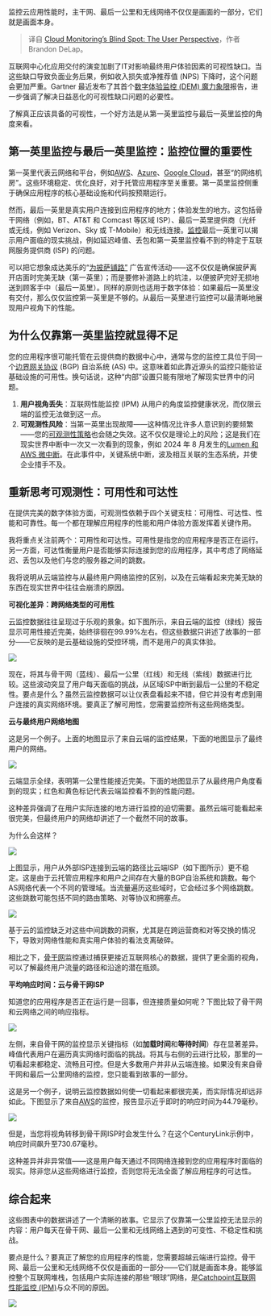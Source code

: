 
<!--
title: 云监控的盲点：用户视角
cover: https://cdn.thenewstack.io/media/2025/01/40b9c1d8-cloud-monitor-blind-spot-scaled.jpg
-->

监控云应用性能时，主干网、最后一公里和无线网络不仅仅是画面的一部分，它们就是画面本身。

> 译自 [Cloud Monitoring’s Blind Spot: The User Perspective](https://thenewstack.io/cloud-monitorings-blind-spot-the-user-perspective/)，作者 Brandon DeLap。

互联网中心化应用交付的演变加剧了IT对影响最终用户体验因素的可视性缺口。当这些缺口导致负面业务后果，例如收入损失或净推荐值 (NPS) 下降时，这个问题会更加严重。Gartner 最近发布了其首个[数字体验监控 (DEM) 魔力象限](https://www.catchpoint.com/asset/2024-gartner-magic-quadrant-for-digital-experience-monitoring)报告，进一步强调了解决日益恶化的可视性缺口问题的必要性。

了解真正应该具备的可视性，一个好方法是从第一英里监控与最后一英里监控的角度来看。

## 第一英里监控与最后一英里监控：监控位置的重要性

第一英里代表云网络和平台，例如[AWS](https://aws.amazon.com/?utm_content=inline+mention)、[Azure](https://news.microsoft.com/?utm_content=inline+mention)、[Google Cloud](https://cloud.google.com/?utm_content=inline+mention)，甚至“的网络机房”。这些环境稳定、优化良好，对于托管应用程序至关重要。第一英里监控侧重于确保应用程序的核心基础设施和代码按预期运行。

然而，最后一英里是真实用户连接到应用程序的地方；体验发生的地方。这包括骨干网络（例如，BT、AT&T 和 Comcast 等区域 ISP）、最后一英里提供商（光纤或无线，例如 Verizon、Sky 或 T-Mobile）和无线连接。[监控](https://thenewstack.io/whats-the-difference-between-observability-and-monitoring/)最后一英里可以揭示用户面临的现实挑战，例如延迟峰值、丢包和第一英里监控看不到的特定于互联网服务提供商 (ISP) 的问题。

可以把它想象成达美乐的“[为披萨铺路”](https://pavingforpizza.com/) 广告宣传活动——这不仅仅是确保披萨离开店面时完美无缺（第一英里）；而是要修补道路上的坑洼，以便披萨完好无损地送到顾客手中（最后一英里）。同样的原则也适用于数字体验：如果最后一英里没有交付，那么仅仅监控第一英里是不够的。从最后一英里进行监控可以最清晰地展现用户视角下的性能。

## 为什么仅靠第一英里监控就显得不足

您的应用程序很可能托管在云提供商的数据中心中，通常与您的监控工具位于同一个[边界网关协议](https://thenewstack.io/how-a-popular-combo-provides-ddos-protection/) (BGP) 自治系统 (AS) 中。这意味着如此靠近源头的监控只能验证基础设施的可用性。换句话说，这种“内部”设置只能有限地了解现实世界中的问题。

1. **用户视角丢失**：互联网性能监控 (IPM) 从用户的角度监控健康状况，而仅限云端的监控无法做到这一点。
2. **可观测性风险**：当第一英里出现故障——这种情况比许多人意识到的要频繁——您的[可观测性策略](https://thenewstack.io/observability-in-2025-opentelemetry-and-ai-to-fill-in-gaps/)也会随之失效。这不仅仅是理论上的风险；这是我们在现实世界中断中一次又一次看到的现象，例如 2024 年 8 月发生的[Lumen 和 AWS 微中断](https://www.catchpoint.com/blog/dont-get-caught-in-the-dark-lessons-from-a-lumen-aws-micro-outage)。在此事件中，关键系统中断，波及相互关联的生态系统，并使企业措手不及。

## 重新思考可观测性：可用性和可达性

在提供完美的数字体验方面，可观测性依赖于四个关键支柱：可用性、可达性、性能和可靠性。每一个都在理解应用程序的性能和用户体验方面发挥着关键作用。

我将重点关注前两个：可用性和可达性。可用性是指您的应用程序是否正在运行。另一方面，可达性衡量用户是否能够实际连接到您的应用程序，其中考虑了网络延迟、丢包以及他们与您的服务器之间的跳数。

我将说明从云端监控与从最终用户网络监控的区别，以及在云端看起来完美无缺的东西在现实世界中往往会崩溃的原因。

**可视化差异：跨网络类型的可用性**

云监控数据往往呈现过于乐观的景象。如下图所示，来自云端的监控（绿线）报告显示可用性接近完美，始终徘徊在99.99%左右。但这些数据只讲述了故事的一部分——它反映的是云基础设施的受控环境，而不是用户的真实体验。

![](https://cdn.thenewstack.io/media/2025/01/9dc5fc29-network-availability_catchpoint-1024x803.jpg)

现在，将其与骨干网（蓝线）、最后一公里（红线）和无线（紫线）数据进行比较。这些波动突显了用户每天面临的挑战，从区域ISP中断到最后一公里的不稳定性。要点是什么？虽然云监控数据可以让仪表盘看起来不错，但它并没有考虑到用户连接的真实网络环境。要真正了解可用性，您需要监控所有这些网络类型。

**云与最终用户网络地图**

这是另一个例子。上面的地图显示了来自云端的监控结果，下面的地图显示了最终用户的网络。

![](https://cdn.thenewstack.io/media/2025/01/60bb67f4-cloud-end-user_catchpoint-913x1024.png)

云端显示全绿，表明第一公里性能接近完美。下面的地图显示了从最终用户角度看到的现实；红色和黄色标记代表云端监控看不到的性能问题。

这种差异强调了在用户实际连接的地方进行监控的迫切需要。虽然云端可能看起来很完美，但最终用户的网络却讲述了一个截然不同的故事。

为什么会这样？

![](https://cdn.thenewstack.io/media/2025/01/225e5193-end-user-network_catchpoint-1024x325.png)

上图显示，用户从外部ISP连接到云端的路径比云端ISP（如下图所示）更不稳定。这是由于云托管应用程序和用户之间存在大量的BGP自治系统和跳数。每个AS网络代表一个不同的管理域。当流量遍历这些域时，它会经过多个网络跳数。这些跳数可能包括不同的路由策略、对等协议和拥塞点。

![](https://cdn.thenewstack.io/media/2025/01/d22aa98f-asn-hops_catchpoint-1024x294.png)

基于云的监控缺乏对这些中间跳数的洞察，尤其是在跨运营商和对等交换的情况下，导致对网络性能和真实用户体验的看法支离破碎。

相比之下，[骨干网](https://thenewstack.io/how-meta-is-reinforcing-its-global-network-for-ai-traffic/)监控通过捕获更接近互联网核心的数据，提供了更全面的视角，可以了解最终用户流量的路径和沿途的潜在瓶颈。

**平均响应时间：云与骨干网ISP**

知道您的应用程序是否正在运行是一回事，但连接质量如何呢？下图比较了骨干网和云网络之间的响应指标。

![](https://cdn.thenewstack.io/media/2025/01/d26092de-cloud-backbone_catchpoint-1024x790.png)

左侧，来自骨干网的监控显示关键指标（如**加载时间**和**等待时间**）存在显著差异。峰值代表用户在遍历真实网络时面临的挑战。将其与右侧的云进行比较，那里的一切看起来都稳定、流畅且可控。但是大多数用户并非从云端连接。如果没有来自骨干网和最后一公里网络的监控，您只能看到故事的一部分。

这是另一个例子，说明云监控数据如何使一切看起来都很完美，而实际情况却远非如此。下图显示了来自[AWS](https://aws.amazon.com/?utm_content=inline+mention)的监控，报告显示近乎即时的响应时间为44.79毫秒。

![](https://cdn.thenewstack.io/media/2025/01/a9a9f6bc-response-time_catchpoint-1024x489.png)

但是，当您将视角转移到骨干网ISP时会发生什么？在这个CenturyLink示例中，响应时间飙升至730.67毫秒。

这种差异并非异常值——这是用户每天通过不同网络连接到您的应用程序时面临的现实。除非您从这些网络进行监控，否则您将无法全面了解应用程序的可达性。

## 综合起来

这些图表中的数据讲述了一个清晰的故事。它显示了仅靠第一公里监控无法显示的内容：用户每天在骨干网、最后一公里和无线网络上遇到的可变性、不稳定性和挑战。

要点是什么？要真正了解您的应用程序的性能，您需要超越云端进行监控。骨干网、最后一公里和无线网络不仅仅是画面的一部分——它们就是画面本身。能够监控整个互联网堆栈，包括用户实际连接的那些“眼球”网络，是[Catchpoint互联网性能监控 (IPM)](https://www.catchpoint.com/internet-performance-monitoring)与众不同的原因。

![](https://cdn.thenewstack.io/media/2025/01/f5429666-internet-stack_catchpoint.webp)
